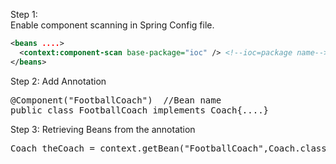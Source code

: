 Step 1:  
Enable component scanning in Spring Config file.  

```xml
<beans ....>
  <context:component-scan base-package="ioc" /> <!--ioc=package name-->
</beans>
```
Step 2: Add Annotation  
<pre>
@Component("FootballCoach")  //Bean name
public class FootballCoach implements Coach{....}  
</pre>

Step 3: Retrieving Beans from the annotation  
<pre>
Coach theCoach = context.getBean("FootballCoach",Coach.class);
</pre>
